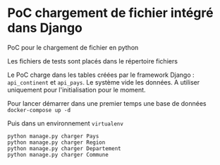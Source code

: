 # PoC chargement de fichier intégré dans Django

PoC pour le chargement de fichier en python

Les fichiers de tests sont placés dans le répertoire fichiers

Le PoC charge dans les tables créées par le framework Django : `api_continent`
et `api_pays`. Le système vide les données. A utiliser uniquement pour
l'initialisation pour le moment.

Pour lancer démarrer dans une premier temps une base de données `docker-compose up -d`

Puis dans un environnement `virtualenv`

```
python manage.py charger Pays
python manage.py charger Region
python manage.py charger Departement
python manage.py charger Commune
```

